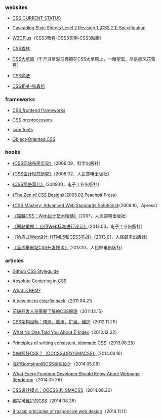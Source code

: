 ### websites

- [CSS CURRENT STATUS](http://www.w3.org/standards/techs/css#w3c_all)

- [Cascading Style Sheets Level 2 Revision 1 (CSS 2.1) Specification](http://www.w3.org/TR/CSS2/)

- [W3CPlus](http://www.w3cplus.com/)（CSS3教程-CSS3实例-CSS3动画）

- [CSS森林](http://www.cssforest.org/)

- [CSS大草原](https://github.com/yisibl/blog/issues)（千万只草泥马奔腾在CSS大草原上，一眼望去，尽是那风花雪月）

- [CSS魔法](https://github.com/cssmagic/blog/issues)

- [CSS相关-张鑫旭](http://www.zhangxinxu.com/wordpress/category/css/)

### frameworks

- [CSS frontend frameworks](http://usablica.github.io/front-end-frameworks/compare.html?v=2.0)

- [CSS preprocessors](https://github.com/showcases/css-preprocessors)

- [Icon fonts](https://github.com/showcases/icon-fonts)

- [Object-Oriented CSS](http://oocss.org/)

### books

- [《CSS网站布局实录》](http://book.douban.com/subject/1873926/)（2006.09，科学出版社）

- [《CSS设计彻底研究》](http://book.douban.com/subject/2984164/)（2008.02，人民邮电出版社）

- [《CSS那些事儿》](http://book.douban.com/subject/4117497/)（2009.10，电子工业出版社）

- [《The Zen of CSS Design》](http://book.douban.com/subject/1416882/)（2005.02,Peachpit Press）

- [《CSS Mastery: Advanced Web Standards Solutions》](http://book.douban.com/subject/3887227/)（2009.10，Apress）

- [《超越CSS：Web设计艺术精髓》](http://book.douban.com/subject/2345964/)（2007，人民邮电出版社）

- [《网站重构： 应用Web标准进行设计》](http://book.douban.com/subject/6011420/)（2013.03，电子工业出版社）

- [《响应式Web设计: HTML5和CSS3实战》](http://book.douban.com/subject/20390374/)（2013.01，人民邮电出版社）

- [《高流量网站CSS开发技术》](http://book.douban.com/subject/25719314/)（2013.10，人民邮电出版社）

### articles

- [Github CSS Styleguide](https://github.com/styleguide/css)

- [Absolute Centering in CSS](http://codepen.io/shshaw/full/gEiDt)

- [What is BEM?](http://bem.github.io/bem-method/html/all.en.html)

- [A new micro clearfix hack](http://nicolasgallagher.com/micro-clearfix-hack/)（2011.04.21）

- [前端开发人员需要了解的CSS原理](http://blog.jobbole.com/10011/)（2011.12.15）

- [CSS架构目标：预测、重用、扩展、维护](http://www.csdn.net/article/2012-11-30/2812325-CSS-Architecture)（2012.11.29）

- [What No One Told You About Z-Index](http://philipwalton.com/articles/what-no-one-told-you-about-z-index/)（2012.12.22）

- [Principles of writing consistent, idiomatic CSS](https://github.com/necolas/idiomatic-css)（2013.08.25）

- [如何写好CSS？（OOCSS\DRY\SMACSS）](http://www.tychio.net/tech/2014/03/16/css-principle.html)（2014.03.16）

- [浅析Bootstrap的CSS类名设计](http://blog.jobbole.com/67276/)（2014.05.08）

- [What Every Frontend Developer Should Know About Webpage Rendering](http://frontendbabel.info/articles/webpage-rendering-101)（2014.05.26）

- [CSS设计模式：OOCSS 和 SMACSS](http://blog.jobbole.com/76030/)（2014.08.26）

- [编写可维护的CSS](http://blog.jobbole.com/76032/)（2014.08.26）

- [9 basic principles of responsive web design](http://blog.froont.com/9-basic-principles-of-responsive-web-design/)（2014.11.11）